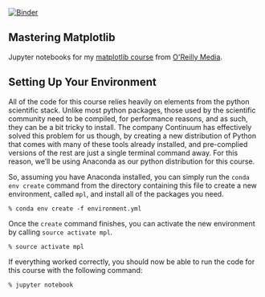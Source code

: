 [![Binder](https://mybinder.org/badge_logo.svg)](https://mybinder.org/v2/gh/amaajemyfren/oreilly-matplotlib-course/master)
## Mastering Matplotlib

Jupyter notebooks for my [matplotlib course][1] from [O'Reilly Media][2].

## Setting Up Your Environment

All of the code for this course relies heavily on elements from the
python scientific stack. Unlike most python packages, those used by
the scientific community need to be compiled, for performance reasons,
and as such, they can be a bit tricky to install. The company
Continuum has effectively solved this problem for us though, by
creating a new distribution of Python that comes with many of these
tools already installed, and pre-complied versions of the rest are
just a single terminal command away. For this reason, we’ll be using
Anaconda as our python distribution for this course.

So, assuming you have Anaconda installed, you can simply run the
`conda env create` command from the directory containing this file to
create a new environment, called `mpl`, and install all of the
packages you need.

`% conda env create -f environment.yml`

Once the `create` command finishes, you can activate the new
environment by calling `source activate mpl`.

`% source activate mpl`

If everything worked correctly, you should now be able to run the code
for this course with the following command:

`% jupyter notebook`

[1]: http://shop.oreilly.com/product/0636920045632.do
[2]: http://www.oreilly.com
